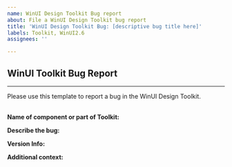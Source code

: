 ```yaml
---
name: WinUI Design Toolkit Bug report
about: File a WinUI Design Toolkit bug report
title: 'WinUI Design Toolkit Bug: [descriptive bug title here]'
labels: Toolkit, WinUI2.6
assignees: ''

---
```


## WinUI Toolkit Bug Report

---

Please use this template to report a bug in the WinUI Design Toolkit.
<br/>
<br/>

**Name of component or part of Toolkit:**
<!-- Please indicate which control you are reporting  -->

**Describe the bug:**
<!-- Please enter a short, clear description of the bug -->

**Version Info:**
<!-- Please indicate which version of the toolkit you are using -->

**Additional context:**
<!-- Enter any other applicable info here -->
